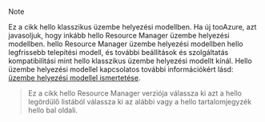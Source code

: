> [!NOTE]
> Ez a cikk hello klasszikus üzembe helyezési modellben. Ha új tooAzure, azt javasoljuk, hogy inkább hello Resource Manager üzembe helyezési modellben. hello Resource Manager üzembe helyezési modellben hello legfrissebb telepítési modell, és további beállítások és szolgáltatás kompatibilitási mint hello klasszikus üzembe helyezési modellt kínál. Hello üzembe helyezési modellel kapcsolatos további információkért lásd: [üzembe helyezési modellel ismertetése](../articles/resource-manager-deployment-model.md).

> Ez a cikk hello Resource Manager verziója válassza ki azt a hello legördülő listából válassza ki az alábbi vagy a hello tartalomjegyzék hello bal oldali.
>
>